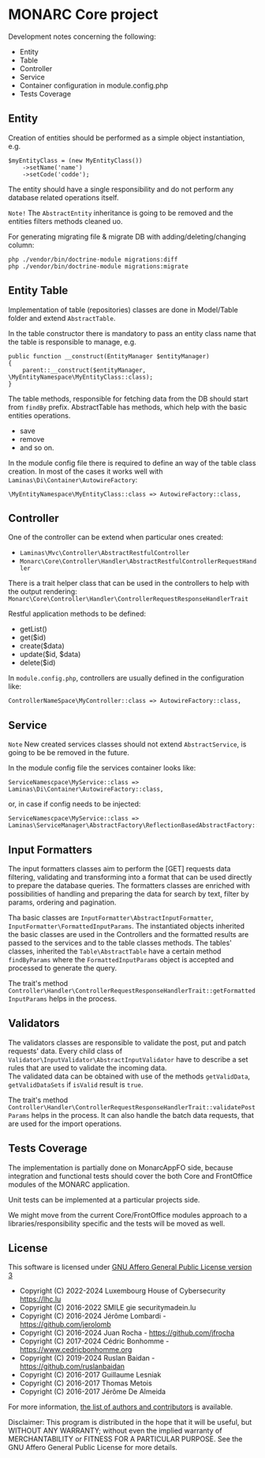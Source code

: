 MONARC Core project
===================


Development notes concerning the following:

* Entity
* Table
* Controller
* Service
* Container configuration in module.config.php
* Tests Coverage

Entity
------

Creation of entities should be performed as a simple object instantiation, e.g.

    $myEntityClass = (new MyEntityClass())
        ->setName('name')
        ->setCode('codde');

The entity should have a single responsibility and do not perform any database related operations itself. 

`Note!` The `AbstractEntity` inheritance is going to be removed and the entities filters methods cleaned uo.  


For generating migrating file & migrate DB with adding/deleting/changing column:

    php ./vendor/bin/doctrine-module migrations:diff
    php ./vendor/bin/doctrine-module migrations:migrate


Entity Table
------------

Implementation of table (repositories) classes are done in Model/Table folder and extend `AbstractTable`.

In the table constructor there is mandatory to pass an entity class name that the table is responsible to manage, e.g. 

    public function __construct(EntityManager $entityManager)
    {
        parent::__construct($entityManager, \MyEntityNamespace\MyEntityClass::class);
    }

The table methods, responsible for fetching data from the DB should start from `findBy` prefix. 
AbstractTable has methods, which help with the basic entities operations. 

* save
* remove
* and so on.

In the module config file there is required to define an way of the table class creation.
In most of the cases it works well with `Laminas\Di\Container\AutowireFactory`:

    \MyEntityNamespace\MyEntityClass::class => AutowireFactory::class,


Controller
----------

One of the controller can be extend when particular ones created:
- `Laminas\Mvc\Controller\AbstractRestfulController`
- `Monarc\Core\Controller\Handler\AbstractRestfulControllerRequestHandler`

There is a trait helper class that can be used in the controllers to help with the output rendering:
`Monarc\Core\Controller\Handler\ControllerRequestResponseHandlerTrait`


Restful application methods to be defined:

* getList()
* get($id)
* create($data)
* update($id, $data)
* delete($id)

In `module.config.php`, controllers are usually defined in the configuration like:

    ControllerNameSpace\MyController::class => AutowireFactory::class,


Service
-------

`Note` New created services classes should not extend `AbstractService`, is going to be be removed in the future.


In the module config file the services container looks like:  

    ServiceNamescpace\MyService::class => Laminas\Di\Container\AutowireFactory::class,

or, in case if config needs to be injected:

    ServiceNamescpace\MyService::class => Laminas\ServiceManager\AbstractFactory\ReflectionBasedAbstractFactory::class,


Input Formatters
-------

The input formatters classes aim to perform the [GET] requests data filtering, validating and transforming into a format that can be used directly to prepare the database queries.
The formatters classes are enriched with possibilities of handling and preparing the data for search by text, filter by params, ordering and pagination.

Tha basic classes are `InputFormatter\AbstractInputFormatter`, `InputFormatter\FormattedInputParams`.
The instantiated objects inherited the basic classes are used in the Controllers and the formatted results are passed to the services and to the table classes methods.
The tables' classes, inherited the `Table\AbstractTable` have a certain method `findByParams` where the `FormattedInputParams` object is accepted and processed to generate the query.  

The trait's method `Controller\Handler\ControllerRequestResponseHandlerTrait::getFormattedInputParams` helps in the process.


Validators
-------

The validators classes are responsible to validate the post, put and patch requests' data. 
Every child class of `Validator\InputValidator\AbstractInputValidator` have to describe a set rules that are used to validate the incoming data.  
The validated data can be obtained with use of the methods `getValidData`, `getValidDataSets` if `isValid` result is `true`.

The trait's method `Controller\Handler\ControllerRequestResponseHandlerTrait::validatePostParams` helps in the process.
It can also handle the batch data requests, that are used for the import operations.


Tests Coverage
--------------

The implementation is partially done on MonarcAppFO side, because integration and functional tests should cover the both Core and FrontOffice modules of the MONARC application.

Unit tests can be implemented at a particular projects side.

We might move from the current Core/FrontOffice modules approach to a libraries/responsibility specific and the tests will be moved as well. 


License
-------

This software is licensed under
[GNU Affero General Public License version 3](http://www.gnu.org/licenses/agpl-3.0.html)

- Copyright (C) 2022-2024 Luxembourg House of Cybersecurity https://lhc.lu
- Copyright (C) 2016-2022 SMILE gie securitymadein.lu
- Copyright (C) 2016-2024 Jérôme Lombardi - https://github.com/jerolomb
- Copyright (C) 2016-2024 Juan Rocha - https://github.com/jfrocha
- Copyright (C) 2017-2024 Cédric Bonhomme - https://www.cedricbonhomme.org
- Copyright (C) 2019-2024 Ruslan Baidan - https://github.com/ruslanbaidan
- Copyright (C) 2016-2017 Guillaume Lesniak
- Copyright (C) 2016-2017 Thomas Metois
- Copyright (C) 2016-2017 Jérôme De Almeida

For more information, [the list of authors and contributors](AUTHORS) is available.

Disclaimer: This program is distributed in the hope that it will be useful, but
WITHOUT ANY WARRANTY; without even the implied warranty of MERCHANTABILITY or
FITNESS FOR A PARTICULAR PURPOSE.
See the GNU Affero General Public License for more details.



[^1]: https://stevenwilliamalexander.wordpress.com/2013/09/25/zf2-restful-api-example/
[^2]: https://www.youtube.com/watch?v=CGEDNMzWoFk
[^3]: http://docs.doctrine-project.org/projects/doctrine-orm/en/latest/reference/basic-mapping.html

[1]: http://docs.doctrine-project.org/projects/doctrine-orm/en/latest/reference/basic-mapping.html

